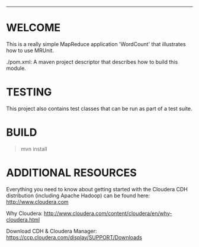 
-----------------------------------------------------

WELCOME
=======
This is a really simple MapReduce application 'WordCount' that illustrates how to use MRUnit.

./pom.xml:
A maven project descriptor that describes how to build this module.

TESTING
=======

This  project also contains test classes that can be run as part of a test
suite.

BUILD
=====

> mvn install

ADDITIONAL RESOURCES
====================
Everything you need to know about getting started with the Cloudera CDH distribution
(including Apache Hadoop) can be found here: http://www.cloudera.com

Why Cloudera:
http://www.cloudera.com/content/cloudera/en/why-cloudera.html

Download CDH & Cloudera Manager:
https://ccp.cloudera.com/display/SUPPORT/Downloads

